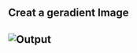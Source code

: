 ## Creat a geradient Image
## ![Output](https://user-images.githubusercontent.com/88204357/139682336-eb57d90c-987d-4ad5-af41-69a7ac116137.jpg)
